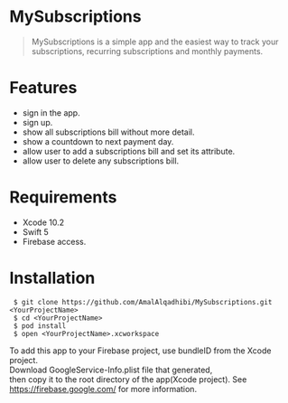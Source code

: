 # MySubscriptions
> MySubscriptions is a simple app and the easiest way to track your subscriptions, recurring subscriptions and monthly payments.
# Features
- sign in the app.
- sign up.
- show all subscriptions bill without more detail.
- show a countdown to next payment day.
- allow user to add a subscriptions bill and set its attribute.
- allow user to delete any subscriptions bill.

# Requirements
- Xcode 10.2
- Swift 5
- Firebase access.
# Installation

` $ git clone https://github.com/AmalAlqadhibi/MySubscriptions.git <YourProjectName>` <br /> 
` $ cd <YourProjectName>` <br /> 
` $ pod install`<br /> 
` $ open <YourProjectName>.xcworkspace`<br /> 

To add this app to your Firebase project, use bundleID from the Xcode project. <br /> 
Download GoogleService-Info.plist file that generated,<br /> then copy it to the root directory of the app(Xcode project).
See https://firebase.google.com/ for more information.


